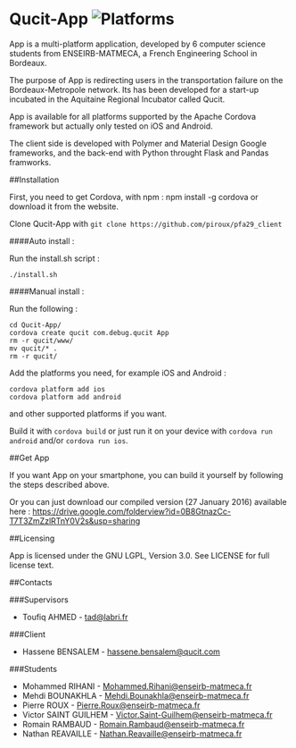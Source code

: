 # Qucit-App ![Platforms](https://img.shields.io/badge/platform-ios%20%7C%20android-lightgrey.svg)

App is a multi-platform application, developed by 6 computer science students from ENSEIRB-MATMECA, 
a French Engineering School in Bordeaux.

The purpose of App is redirecting users in the transportation failure on the Bordeaux-Metropole network.
Its has been developed for a start-up incubated in the Aquitaine Regional Incubator called Qucit.

App is available for all platforms supported by the Apache Cordova framework but actually only tested on iOS and Android.

The client side is developed with Polymer and Material Design Google frameworks, and the back-end with Python throught Flask and Pandas framworks.

##Installation

First, you need to get Cordova, with npm : npm install -g cordova or download it from the website.

Clone Qucit-App with `git clone https://github.com/piroux/pfa29_client`

####Auto install :

Run the install.sh script :

	./install.sh

####Manual install :

Run the following :

	cd Qucit-App/
	cordova create qucit com.debug.qucit App
	rm -r qucit/www/
	mv qucit/* .
	rm -r qucit/

Add the platforms you need, for example iOS and Android :

	cordova platform add ios
	cordova platform add android

and other supported platforms if you want.

Build it with `cordova build` or just run it on your device  with `cordova run android` and/or `cordova run ios`.

##Get App

If you want App on your smartphone, you can build it yourself by following the steps described above.

Or you can just download our compiled version (27 January 2016) available here : https://drive.google.com/folderview?id=0B8GtnazCc-T7T3ZmZzlRTnY0V2s&usp=sharing

##Licensing

App is licensed under the GNU LGPL, Version 3.0. See LICENSE for full license text.

##Contacts

###Supervisors

- Toufiq AHMED - tad@labri.fr

###Client

- Hassene BENSALEM - hassene.bensalem@qucit.com

###Students

- Mohammed RIHANI - Mohammed.Rihani@enseirb-matmeca.fr
- Mehdi BOUNAKHLA - Mehdi.Bounakhla@enseirb-matmeca.fr
- Pierre ROUX - Pierre.Roux@enseirb-matmeca.fr
- Victor SAINT GUILHEM - Victor.Saint-Guilhem@enseirb-matmeca.fr
- Romain RAMBAUD - Romain.Rambaud@enseirb-matmeca.fr
- Nathan REAVAILLE - Nathan.Reavaille@enseirb-matmeca.fr


[Polymer]: https://www.polymer-project.org/
[Material Design]: https://www.google.com/design/spec/material-design/introduction.html
[Apache Cordova]: https://cordova.apache.org/
